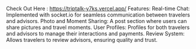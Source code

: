Check Out Here : https://triptalk-y7ks.vercel.app/
Features:
Real-time Chat: Implemented with socket.io for seamless communication between travelers and advisors.
Photo and Moment Sharing: A post section where users can share pictures and travel moments.
User Profiles: Profiles for both travelers and advisors to manage their interactions and payments.
Review System: Allows travelers to review advisors, ensuring quality and trust.

